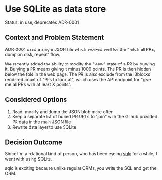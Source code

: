 # Use SQLite as data store

Status: in use, deprecates ADR-0001

## Context and Problem Statement

ADR-0001 used a single JSON file which worked well for the "fetch all PRs, dump
on disk, repeat" flow.

We recently added the ability to modify the "view" state of a PR by burying it.
Burying a PR means giving it minus 1000 points. The PR is then hidden below the
fold in the web page. The PR is also exclude from the i3blocks rendered count of
"PRs to look at", which uses the API endpoint for "give me all PRs with at least
X points".

## Considered Options

1. Read, modify and dump the JSON blob more often
1. Keep a separate list of buried PR URLs to "join" with the Github provided PR
   data in the main JSON file
1. Rewrite data layer to use SQLite

## Decision Outcome

Since I'm a relational kind of person, who has been eyeing
[sqlc](https://sqlc.dev/) for a while, I went with using SQLite.

sqlc is exciting because unlike regular ORMs, you write the SQL and get the ORM.
